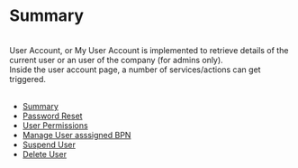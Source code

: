 # Summary
<br>
User Account, or My User Account is implemented to retrieve details of the current user or an user of the company (for admins only).  
<br>
Inside the user account page, a number of services/actions can get triggered. 
<br>
<br>

- [Summary](./01.%20Summary.md)
- [Password Reset](./02.%20Password%20Reset.md)
- [User Permissions](./03.%20User%20Permissions.md)
- [Manage User asssigned BPN](./04.%20Manage%20user%20assigned%20BPN.md)
- [Suspend User](./05.%20Suspend%20User.md)
- [Delete User](./06.%20Delete%20User.md)

<br>
<br>
